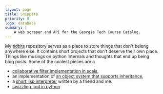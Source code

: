 ```yaml
---
layout: page
title: Snippets
priority: 0
logo: database
summary: |
    A web scraper and API for the Georgia Tech Course Catalog.
---
```


My [tidbits](https://github.com/joshuamorton/tidbits) repository serves as a
place to store things that don't belong anywhere else. It contains short
projects that don't deserve their own place. Things like musings on python
internals and thoughts that end up being blog posts. Some of the coolest pieces
are a 

 - [collaborative filter implementation in
   scala](https://github.com/joshuamorton/tidbits/blob/master/CollabFilter.scala),
 - an implementation of [an object system that supports
   inheritance](https://github.com/joshuamorton/tidbits/blob/master/objectModel.py),
 - a [short lisp
   interpreter](https://github.com/joshuamorton/tidbits/blob/master/lispy.py)
   written by a friend and me.
 - [swizzling, but in
   python](https://github.com/joshuamorton/tidbits/blob/master/swizzle.py)
